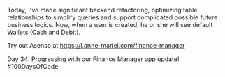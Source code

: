 Today, I've made significant backend refactoring, optimizing table relationships to simplify queries and support complicated possible future business logics. Now, when a user is created, he or she will see default Wallets (Cash and Debit).  
  
Try out Asenso at https://l.anne-mariel.com/finance-manager
  
Day 34: Progressing with our Finance Manager app update! #100DaysOfCode


